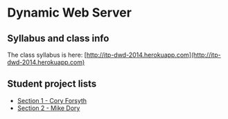 # Dynamic Web Server

## Syllabus and class info

The class syllabus is here: [http://itp-dwd-2014.herokuapp.com](http://itp-dwd-2014.herokuapp.com)


## Student project lists

- [Section 1 - Cory Forsyth](https://github.com/DWDatITP/DynamicWebServer/blob/master/classList-Cory.md)
- [Section 2 - Mike Dory](https://github.com/DWDatITP/DynamicWebServer/blob/master/classList-Dory.md)

